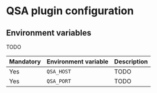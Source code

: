 # QSA plugin configuration

## Environment variables

TODO

| Mandatory  | Environment variable           |         Description              |
|------------|--------------------------------|----------------------------------|
| Yes        | `QSA_HOST`                     | TODO                             |
| Yes        | `QSA_PORT`                     | TODO                             |
